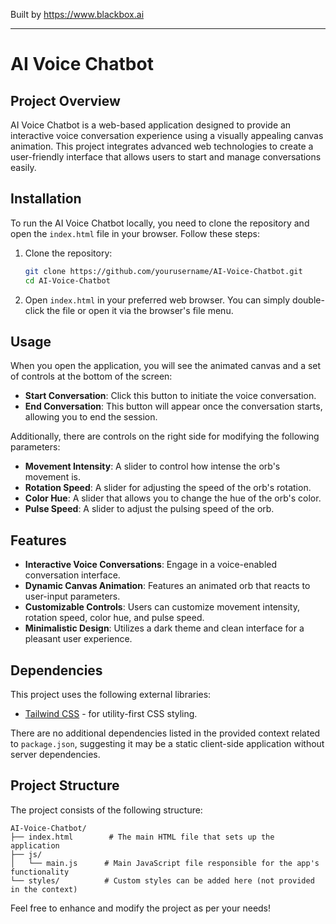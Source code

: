 
Built by https://www.blackbox.ai

---

# AI Voice Chatbot

## Project Overview
AI Voice Chatbot is a web-based application designed to provide an interactive voice conversation experience using a visually appealing canvas animation. This project integrates advanced web technologies to create a user-friendly interface that allows users to start and manage conversations easily.

## Installation
To run the AI Voice Chatbot locally, you need to clone the repository and open the `index.html` file in your browser. Follow these steps:

1. Clone the repository:
   ```bash
   git clone https://github.com/yourusername/AI-Voice-Chatbot.git
   cd AI-Voice-Chatbot
   ```

2. Open `index.html` in your preferred web browser. You can simply double-click the file or open it via the browser's file menu.

## Usage
When you open the application, you will see the animated canvas and a set of controls at the bottom of the screen:

- **Start Conversation**: Click this button to initiate the voice conversation.
- **End Conversation**: This button will appear once the conversation starts, allowing you to end the session.

Additionally, there are controls on the right side for modifying the following parameters:

- **Movement Intensity**: A slider to control how intense the orb's movement is.
- **Rotation Speed**: A slider for adjusting the speed of the orb's rotation.
- **Color Hue**: A slider that allows you to change the hue of the orb's color.
- **Pulse Speed**: A slider to adjust the pulsing speed of the orb.

## Features
- **Interactive Voice Conversations**: Engage in a voice-enabled conversation interface.
- **Dynamic Canvas Animation**: Features an animated orb that reacts to user-input parameters.
- **Customizable Controls**: Users can customize movement intensity, rotation speed, color hue, and pulse speed.
- **Minimalistic Design**: Utilizes a dark theme and clean interface for a pleasant user experience.

## Dependencies
This project uses the following external libraries:
- [Tailwind CSS](https://tailwindcss.com/) - for utility-first CSS styling.

There are no additional dependencies listed in the provided context related to `package.json`, suggesting it may be a static client-side application without server dependencies.

## Project Structure
The project consists of the following structure:

```
AI-Voice-Chatbot/
├── index.html        # The main HTML file that sets up the application
├── js/
│   └── main.js      # Main JavaScript file responsible for the app's functionality
└── styles/          # Custom styles can be added here (not provided in the context)
```

Feel free to enhance and modify the project as per your needs!